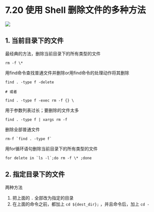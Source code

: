 # 7.20 使用 Shell 删除文件的多种方法

![](http://image.iswbm.com/20200602135014.png)

## 1. 当前目录下的文件

最经典的方法，删除当前目录下的所有类型的文件

```shell
rm -f \*
```

用find命令查找普通文件并删除or用find命令的处理动作将其删除

```shell
find . -type f -delete

# 或者

find . -type f -exec rm -f {} \
```

用于参数列表过长；要删除的文件太多

```shell
find . -type f | xargs rm -f
```

删除全部普通文件

```shell
rm-f `find . -type f`
```

用for循环语句删除当前目录下的所有类型的文件

```shell
for delete in `ls -l`;do rm -f \* ;done
```



## 2. 指定目录下的文件

两种方法

1. 把上面的 `.` 全部改为指定的目录
2. 在上面的命令之前，都加上 `cd ${dest_dir};` ，并且命令后，加上 `cd -`

